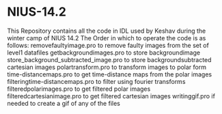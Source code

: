# NIUS-14.2
This Repository contains all the code in IDL used by Keshav during the winter camp of NIUS 14.2
The Order in which to operate the code is as follows:
  removefaultyimage.pro to remove faulty images from the set of level1 datafiles
  getbackgroundimages.pro to store backgroundimage
  store_background_subtracted_image.pro to store backgroundsubtracted cartesian images
  polartransform.pro to transform images to polar form
  time-distancemaps.pro to get time-distance maps from the polar images
  filteringtime-distancemaps.pro to filter using fourier transforms
  filteredpolarimages.pro to get filtered polar images
  filteredcartesianimage.pro to get filtered cartesian images
  writinggif.pro if needed to create a gif of any of the files
